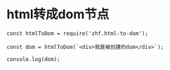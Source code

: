 # html转成dom节点
```
const htmlToDom = require('zhf.html-to-dom');

const dom = htmlToDom(`<div>我是被创建的dom</div>`);

console.log(dom);
```
